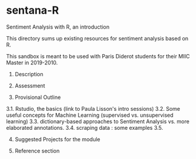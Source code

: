 # sentana-R

Sentiment Analysis with R, an introduction

This directory sums up existing  resources for sentiment analysis based on R.

This sandbox is meant to be used with Paris Diderot students for their MIIC Master in 2019-2010.

1. Description


2. Assessment 


3. Provisional Outline

3.1. Rstudio, the basics (link to Paula Lisson's intro sessions)
3.2. Some useful concepts for Machine Learning  (supervised vs. unsupervised learning)
3.3. dictionary-based approaches to Sentiment Analysis vs. more elaborated annotations.
3.4. scraping data : some examples 
3.5. 


4. Suggested Projects for the module


5. Reference section



